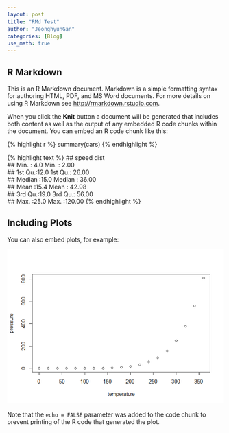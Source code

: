 ```yaml
---
layout: post
title: "RMd Test"
author: "JeonghyunGan"
categories: [Blog]
use_math: true
---
```


R Markdown
----------

This is an R Markdown document. Markdown is a simple formatting syntax
for authoring HTML, PDF, and MS Word documents. For more details on
using R Markdown see
<a href="http://rmarkdown.rstudio.com" class="uri">http://rmarkdown.rstudio.com</a>.

When you click the **Knit** button a document will be generated that
includes both content as well as the output of any embedded R code
chunks within the document. You can embed an R code chunk like this:

{% highlight r %} summary(cars) {% endhighlight %}

{% highlight text %} \#\# speed dist  
\#\# Min. : 4.0 Min. : 2.00  
\#\# 1st Qu.:12.0 1st Qu.: 26.00  
\#\# Median :15.0 Median : 36.00  
\#\# Mean :15.4 Mean : 42.98  
\#\# 3rd Qu.:19.0 3rd Qu.: 56.00  
\#\# Max. :25.0 Max. :120.00 {% endhighlight %}

Including Plots
---------------

You can also embed plots, for example:

![](2019-11-29-test_files/figure-markdown_strict/pressure-1.png)

Note that the `echo = FALSE` parameter was added to the code chunk to
prevent printing of the R code that generated the plot.
